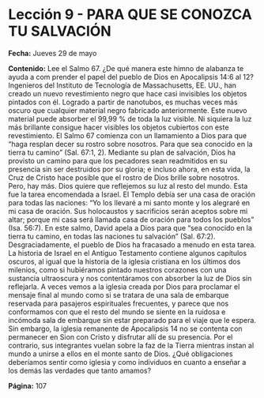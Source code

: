 # Lección 9 - PARA QUE SE CONOZCA TU SALVACIÓN

**Fecha:** Jueves 29 de mayo

**Contenido:**
Lee el Salmo 67. ¿De qué manera este himno de alabanza te ayuda a com­
prender el papel del pueblo de Dios en Apocalipsis 14:6 al 12?
Ingenieros del Instituto de Tecnología de Massachusetts, EE. UU., han creado
un nuevo revestimiento negro que hace casi invisibles los objetos pintados con
él. Logrado a partir de nanotubos, es muchas veces más oscuro que cualquier
material negro fabricado anteriormente. Este nuevo material puede absorber
el 99,99 % de toda la luz visible. Ni siquiera la luz más brillante consigue hacer
visibles los objetos cubiertos con este revestimiento.
El Salmo 67 comienza con un llamamiento a Dios para que “haga resplan­
decer su rostro sobre nosotros. Para que sea conocido en la tierra tu camino”
(Sal. 67:1, 2). Mediante su plan de salvación, Dios ha provisto un camino para
que los pecadores sean readmitidos en su presencia sin ser destruidos por su
gloria; e incluso ahora, en esta vida, la Cruz de Cristo hace posible que el rostro
de Dios brille sobre nosotros.
Pero, hay más. Dios quiere que reflejemos su luz al resto del mundo. Esta
fue la tarea encomendada a Israel. El Templo debía ser una casa de oración para
todas las naciones: “Yo los llevaré a mi santo monte y los alegraré en mi casa de
oración. Sus holocaustos y sacrificios serán aceptos sobre mi altar; porque mi
casa será llamada casa de oración para todos los pueblos” (Isa. 56:7).
En este salmo, David apela a Dios para que “sea conocido en la tierra tu
camino, en todas las naciones tu salvación” (Sal. 67:2). Desgraciadamente, el
pueblo de Dios ha fracasado a menudo en esta tarea. La historia de Israel en el
Antiguo Testamento contiene algunos capítulos oscuros, al igual que la historia
de la iglesia cristiana en los últimos dos milenios, como si hubiéramos pintado
nuestros corazones con una sustancia ultraoscura y nos contentáramos con
absorber la luz de Dios sin reflejarla.
A veces vemos a la iglesia creada por Dios para proclamar el mensaje final
al mundo como si se tratara de una sala de embarque reservada para pasajeros
espirituales frecuentes, y parece que nos conformamos con que el resto del
mundo se siente en la ruidosa e incómoda sala de embarque sin estar preparado
para el viaje que le espera. Sin embargo, la iglesia remanente de Apocalipsis 14 no
se contenta con permanecer en Sion con Cristo y disfrutar allí de su presencia.
Por el contrario, sus integrantes vuelan sobre la faz de la Tierra mientras instan
al mundo a unirse a ellos en el monte santo de Dios.
¿Qué obligaciones deberíamos sentir como iglesia y como individuos en cuanto a
enseñar a los demás las verdades que tanto amamos?

**Página:** 107
